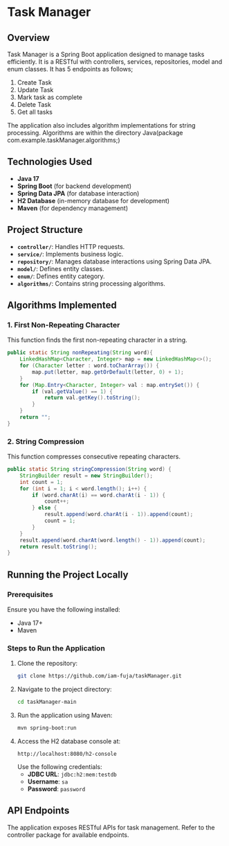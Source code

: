 # Task Manager

## Overview
Task Manager is a Spring Boot application designed to manage tasks efficiently.
It is a RESTful with controllers, services, repositories, model and enum classes.
It has 5 endpoints as follows;
1. Create Task
2. Update Task
3. Mark task as complete
4. Delete Task
5. Get all tasks

The application also includes algorithm implementations for string processing.
Algorithms are within the directory Java(package com.example.taskManager.algorithms;)

## Technologies Used
- **Java 17**
- **Spring Boot** (for backend development)
- **Spring Data JPA** (for database interaction)
- **H2 Database** (in-memory database for development)
- **Maven** (for dependency management)

## Project Structure
- **`controller/`**: Handles HTTP requests.
- **`service/`**: Implements business logic.
- **`repository/`**: Manages database interactions using Spring Data JPA.
- **`model/`**: Defines entity classes.
- **`enum/`**: Defines entity category.
- **`algorithms/`**: Contains string processing algorithms.

## Algorithms Implemented
### 1. First Non-Repeating Character
This function finds the first non-repeating character in a string.
```java
public static String nonRepeating(String word){
    LinkedHashMap<Character, Integer> map = new LinkedHashMap<>();
    for (Character letter : word.toCharArray()) {
        map.put(letter, map.getOrDefault(letter, 0) + 1);
    }
    for (Map.Entry<Character, Integer> val : map.entrySet()) {
        if (val.getValue() == 1) {
            return val.getKey().toString();
        }
    }
    return "";
}
```

### 2. String Compression
This function compresses consecutive repeating characters.
```java
public static String stringCompression(String word) {
    StringBuilder result = new StringBuilder();
    int count = 1;
    for (int i = 1; i < word.length(); i++) {
        if (word.charAt(i) == word.charAt(i - 1)) {
            count++;
        } else {
            result.append(word.charAt(i - 1)).append(count);
            count = 1;
        }
    }
    result.append(word.charAt(word.length() - 1)).append(count);
    return result.toString();
}
```

## Running the Project Locally
### Prerequisites
Ensure you have the following installed:
- Java 17+
- Maven

### Steps to Run the Application
1. Clone the repository:
   ```sh
   git clone https://github.com/iam-fuja/taskManager.git
   ```
2. Navigate to the project directory:
   ```sh
   cd taskManager-main
   ```
3. Run the application using Maven:
   ```sh
   mvn spring-boot:run
   ```
4. Access the H2 database console at:
   ```
   http://localhost:8080/h2-console
   ```
   Use the following credentials:
    - **JDBC URL**: `jdbc:h2:mem:testdb`
    - **Username**: `sa`
    - **Password**: `password`

## API Endpoints
The application exposes RESTful APIs for task management.
Refer to the controller package for available endpoints.


